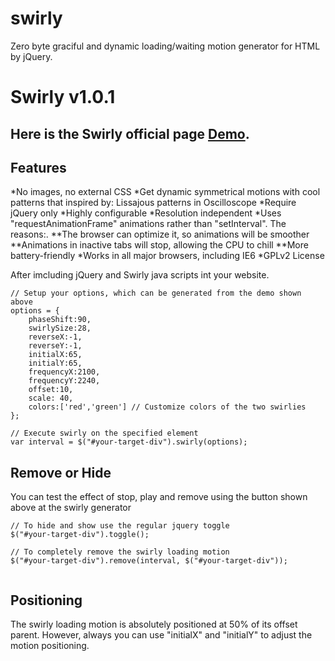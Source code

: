 swirly
======

Zero byte graciful and dynamic loading/waiting motion generator for HTML by jQuery.

﻿Swirly v1.0.1
=======

Here is the Swirly official page [Demo](http://www.itechflare.com/swirly "Swirly page").
----------------------------

Features
-----------
*No images, no external CSS
*Get dynamic symmetrical motions with cool patterns that inspired by: Lissajous patterns in Oscilloscope
*Require jQuery only
*Highly configurable
*Resolution independent
*Uses "requestAnimationFrame" animations rather than "setInterval". The reasons:.
**The browser can optimize it, so animations will be smoother
**Animations in inactive tabs will stop, allowing the CPU to chill
**More battery-friendly
*Works in all major browsers, including IE6
*GPLv2 License


After imcluding jQuery and Swirly java scripts int your website.
```
// Setup your options, which can be generated from the demo shown above
options = {
	phaseShift:90,
	swirlySize:28,
	reverseX:-1,
	reverseY:-1,
	initialX:65,
	initialY:65,
	frequencyX:2100,
	frequencyY:2240,
	offset:10,
	scale: 40,
	colors:['red','green'] // Customize colors of the two swirlies
};
 
// Execute swirly on the specified element
var interval = $("#your-target-div").swirly(options);
```
Remove or Hide
-----------
You can test the effect of stop, play and remove using the button shown above at the swirly generator

```
// To hide and show use the regular jquery toggle
$("#your-target-div").toggle();
 
// To completely remove the swirly loading motion
$("#your-target-div").remove(interval, $("#your-target-div"));
	
```

Positioning
-----------
The swirly loading motion is absolutely positioned at 50% of its offset parent. However, always you can use "initialX" and "initialY" to adjust the motion positioning.
